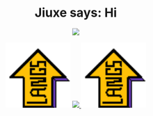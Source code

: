 <h1 align="center">
  Jiuxe says: Hi
</h1>
  
<p align="center">
  <a href="https://github.com/Jiuxe">
    <img src="https://github-readme-stats.vercel.app/api?username=Jiuxe&hide_border=true&show_icons=true&text_color=A349A4&bg_color=0000">
  </a>
</p>

<p align="center">
  <img width="150" src="lang_up.gif">
  <a href="https://github.com/Jiuxe"><img src="https://github-readme-stats.vercel.app/api/top-langs/?username=Jiuxe&hide_border=true&show_icons=true&text_color=A349A4&bg_color=0000">
  </a>
  <img width="150" src="lang_up.gif">
</p>
